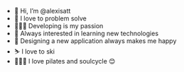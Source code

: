 - 👋 Hi, I’m @alexisatt
- 💪 I love to problem solve
- 👩🏼‍💻 Developing is my passion
- 🌱 Always interested in learning new technologies
- 🎨 Designing a new application always makes me happy
- ⛷ I love to ski 
- 🧘🏼‍♀️ I love pilates and soulcycle 😊
<!---
alexisatt/alexisatt is a ✨ special ✨ repository because its `README.md` (this file) appears on your GitHub profile.
You can click the Preview link to take a look at your changes.
--->
